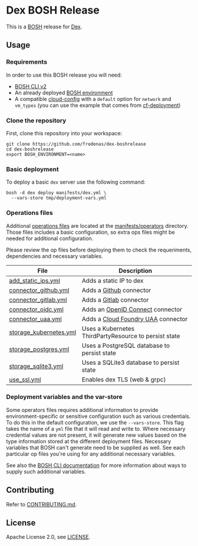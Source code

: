 # Dex BOSH Release

This is a [BOSH](http://bosh.io/) release for [Dex](https://github.com/coreos/dex).

## Usage

### Requirements

In order to use this BOSH release you will need:

* [BOSH CLI v2](https://bosh.io/docs/cli-v2.html)
* An already deployed [BOSH environment](http://bosh.io/docs/init.html)
* A compatible [cloud-config](http://bosh.io/docs/terminology.html#cloud-config) with a `default` option for `network` and `vm_types` (you can use the example that comes from [cf-deployment](https://github.com/cloudfoundry/cf-deployment/blob/master/bosh-lite/cloud-config.yml))

###  Clone the repository

First, clone this repository into your workspace:

```
git clone https://github.com/frodenas/dex-boshrelease
cd dex-boshrelease
export BOSH_ENVIRONMENT=<name>
```

### Basic deployment

To deploy a basic `dex` server use the following command:

```
bosh -d dex deploy manifests/dex.yml \
  --vars-store tmp/deployment-vars.yml
```

### Operations files

Additional [operations files](http://bosh.io/docs/cli-ops-files.html) are located at the [manifests/operators](https://github.com/frodenas/dex-boshrelease/tree/master/manifests/operators) directory. Those files includes a basic configuration, so extra ops files might be needed for additional configuration.

Please review the op files before deploying them to check the requeriments, dependencies and necessary variables.

| File | Description |
| ---- | ----------- |
| [add_static_ips.yml](https://github.com/frodenas/dex-boshrelease/blob/master/manifests/operators/add_static_ips.yml) | Adds a static IP to dex |
| [connector_github.yml](https://github.com/frodenas/dex-boshrelease/blob/master/manifests/operators/connector_github.yml) | Adds a [Github](https://github.com/coreos/dex/blob/master/Documentation/github-connector.md) connector |
| [connector_gitlab.yml](https://github.com/frodenas/dex-boshrelease/blob/master/manifests/operators/connector_gitlab.yml) | Adds a [Gitlab](https://github.com/coreos/dex/blob/master/Documentation/gitlab-connector.md) connector |
| [connector_oidc.yml](https://github.com/frodenas/dex-boshrelease/blob/master/manifests/operators/connector_oidc.yml) | Adds an [OpenID Connect](https://github.com/coreos/dex/blob/master/Documentation/oidc-connector.md) connector |
| [connector_uaa.yml](https://github.com/frodenas/dex-boshrelease/blob/master/manifests/operators/connector_uaa.yml) | Adds a [Cloud Foundry UAA](https://docs.cloudfoundry.org/concepts/architecture/uaa.html) connector |
| [storage_kubernetes.yml](https://github.com/frodenas/dex-boshrelease/blob/master/manifests/operators/storage_kubernetes.yml) | Uses a Kubernetes ThirdPartyResource to persist state |
| [storage_postgres.yml](https://github.com/frodenas/dex-boshrelease/blob/master/manifests/operators/storage_postgres.yml) | Uses a PostgreSQL database to persist state |
| [storage_sqlite3.yml](https://github.com/frodenas/dex-boshrelease/blob/master/manifests/operators/storage_sqlite3.yml) | Uses a SQLite3 database to persist state |
| [use_ssl.yml](https://github.com/frodenas/dex-boshrelease/blob/master/manifests/operators/use_ssl.yml) | Enables dex TLS (web & grpc) |

### Deployment variables and the var-store

Some operators files requires additional information to provide environment-specific or sensitive configuration such as various credentials. To do this in the default configuration, we use the `--vars-store`. This flag takes the name of a `yml` file that it will read and write to. Where necessary credential values are not present, it will generate new values based on the type information stored at the different deployment files. Necessary variables that BOSH can't generate need to be supplied as well.
See each particular op files you're using for any additional necessary variables.

See also the [BOSH CLI documentation](http://bosh.io/docs/cli-int.html#value-sources) for more information about ways to supply such additional variables.

## Contributing

Refer to [CONTRIBUTING.md](https://github.com/frodenas/dex-boshrelease/blob/master/CONTRIBUTING.md).

## License

Apache License 2.0, see [LICENSE](https://github.com/frodenas/dex-boshrelease/blob/master/LICENSE).
